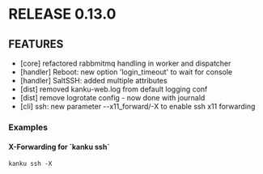 # RELEASE 0.13.0

## FEATURES

* [core] refactored rabbmitmq handling in worker and dispatcher
* [handler] Reboot: new option 'login_timeout' to wait for console
* [handler] SaltSSH: added multiple attributes
* [dist] removed kanku-web.log from default logging conf
* [dist] remove logrotate config - now done with journald
* [cli] ssh: new parameter --x11_forward/-X to enable ssh x11 forwarding



<h3>Examples</h3>
<h4>X-Forwarding for `kanku ssh`</h4>
<code>kanku ssh -X</code>


